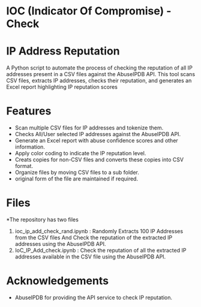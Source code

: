 # IOC (Indicator Of Compromise) - Check
# IP Address Reputation 
A Python script to automate the process of checking the reputation of all IP addresses present in a CSV files against the AbuseIPDB API. 
This tool scans CSV files, extracts IP addresses, checks their reputation, and generates an Excel report highlighting IP reputation scores


# Features
* Scan multiple CSV files for IP addresses and tokenize them.
* Checks All/User selected IP addresses against the AbuseIPDB API.
* Generate an Excel report with abuse confidence scores and other information.
* Apply color coding to indicate the IP reputation level.
* Creats copies for non-CSV files and converts these copies into CSV format.
* Organize files by moving CSV files to a sub folder.
* original form of the file are maintained if required.

# Files
*The repository has two files 
1.  ioc_ip_add_check_rand.ipynb : Randomly Extracts 100 IP Addresses from the CSV files And Check the reputation of the extracted IP addresses using the AbuseIPDB API.
2.  IoC_IP_Add_check.ipynb : Check the reputation of all the extracted IP addresses available in the CSV file using the AbuseIPDB API.

# Acknowledgements
* AbuseIPDB for providing the API service to check IP reputation.


